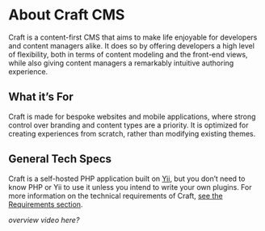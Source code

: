 # About Craft CMS

Craft is a content-first CMS that aims to make life enjoyable for developers and content managers alike. It does so by offering developers a high level of flexibility, both in terms of content modeling and the front-end views, while also giving content managers a remarkably intuitive authoring experience.

## What it’s For

Craft is made for bespoke websites and mobile applications, where strong control over branding and content types are a priority. It is optimized for creating experiences from scratch, rather than modifying existing themes.

## General Tech Specs

Craft is a self-hosted PHP application built on [Yii](http://www.yiiframework.com/), but you don’t need to know PHP or Yii to use it unless you intend to write your own plugins. For more information on the technical requirements of Craft, [see the Requirements section](requirements.md).

_overview video here?_
